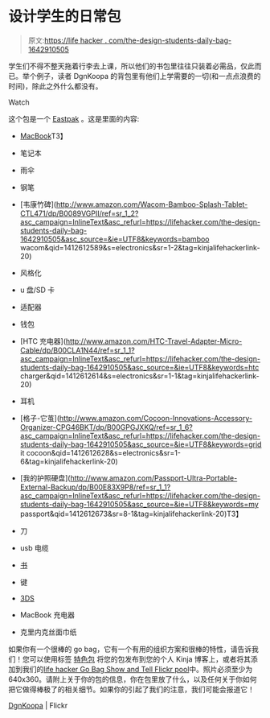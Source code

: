 # 设计学生的日常包

> 原文:[https://life hacker . com/the-design-students-daily-bag-1642910505](https://lifehacker.com/the-design-students-daily-bag-1642910505)

学生们不得不整天拖着行李去上课，所以他们的书包里往往只装着必需品，仅此而已。举个例子，读者 DgnKoopa 的背包里有他们上学需要的一切(和一点点浪费的时间)，除此之外什么都没有。

Watch

这个包是一个 [Eastpak](http://www.eastpak.com/eu-en/backpacks/bestsellers/floid-black2.html) 。这是里面的内容:

*   [MacBook](http://www.amazon.com/Apple-MacBook-MGX72LL-13-3-Inch-Display/dp/B0096VDM8G/ref=sr_1_1?asc_campaign=InlineText&asc_refurl=https://lifehacker.com/the-design-students-daily-bag-1642910505&asc_source=&ie=UTF8&keywords=macbook&qid=1412612571&s=pc&sr=1-1&tag=kinjalifehackerlink-20)T3】
*   笔记本
*   雨伞
*   钢笔
*   [韦康竹碑](http://www.amazon.com/Wacom-Bamboo-Splash-Tablet-CTL471/dp/B0089VGPII/ref=sr_1_2?asc_campaign=InlineText&asc_refurl=https://lifehacker.com/the-design-students-daily-bag-1642910505&asc_source=&ie=UTF8&keywords=bamboo wacom&qid=1412612589&s=electronics&sr=1-2&tag=kinjalifehackerlink-20)
*   风格化
*   u 盘/SD 卡
*   适配器
*   钱包
*   [HTC 充电器](http://www.amazon.com/HTC-Travel-Adapter-Micro-Cable/dp/B00CLA1N44/ref=sr_1_1?asc_campaign=InlineText&asc_refurl=https://lifehacker.com/the-design-students-daily-bag-1642910505&asc_source=&ie=UTF8&keywords=htc charger&qid=1412612614&s=electronics&sr=1-1&tag=kinjalifehackerlink-20)
*   耳机
*   [格子-它茧](http://www.amazon.com/Cocoon-Innovations-Accessory-Organizer-CPG46BKT/dp/B00GPGJXKQ/ref=sr_1_6?asc_campaign=InlineText&asc_refurl=https://lifehacker.com/the-design-students-daily-bag-1642910505&asc_source=&ie=UTF8&keywords=grid it cocoon&qid=1412612628&s=electronics&sr=1-6&tag=kinjalifehackerlink-20)

*   [我的护照硬盘](http://www.amazon.com/Passport-Ultra-Portable-External-Backup/dp/B00E83X9P8/ref=sr_1_1?asc_campaign=InlineText&asc_refurl=https://lifehacker.com/the-design-students-daily-bag-1642910505&asc_source=&ie=UTF8&keywords=my passport&qid=1412612673&sr=8-1&tag=kinjalifehackerlink-20)T3】
*   刀
*   usb 电缆
*   [书](http://www.amazon.com/The-Silmarillion-J-R-R-Tolkien/dp/0618126988/ref=tmm_pap_title_0?asc_campaign=InlineText&asc_refurl=https://lifehacker.com/the-design-students-daily-bag-1642910505&asc_source=&ie=UTF8&qid=1412612708&sr=8-1&tag=kinjalifehackerlink-20)
*   键
*   [3DS](http://www.amazon.com/Nintendo-3DS-Cosmo-Black/dp/B002I096AA/ref=sr_1_2?asc_campaign=InlineText&asc_refurl=https://lifehacker.com/the-design-students-daily-bag-1642910505&asc_source=&ie=UTF8&keywords=3ds&qid=1412612694&sr=8-2&tag=kinjalifehackerlink-20)
*   MacBook 充电器
*   克里内克丝面巾纸

如果你有一个很棒的 go bag，它有一个有用的组织方案和很棒的特性，请告诉我们！您可以使用标签 [特色包](http://kinja.com/tag/featured-bag) 将您的包发布到您的个人 Kinja 博客上，或者将其添加到我们的[life hacker Go Bag Show and Tell Flickr pool](http://www.flickr.com/groups/2301352@N21)中。照片必须至少为 640x360。请附上关于你的包的信息，你在包里放了什么，以及任何关于你如何把它做得棒极了的相关细节。如果你的引起了我们的注意，我们可能会报道它！

[DgnKoopa](https://www.flickr.com/photos/dgngrafica/14729120420/in/photostream/) | Flickr